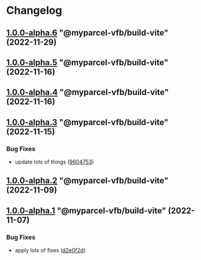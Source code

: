 # Changelog

<!-- MONODEPLOY:BELOW -->

## [1.0.0-alpha.6](https://github/myparcelnl/vue-form-builder/compare/@myparcel-vfb/build-vite@1.0.0-alpha.5...@myparcel-vfb/build-vite@1.0.0-alpha.6) "@myparcel-vfb/build-vite" (2022-11-29)

## [1.0.0-alpha.5](https://github/myparcelnl/vue-form-builder/compare/@myparcel-vfb/build-vite@1.0.0-alpha.4...@myparcel-vfb/build-vite@1.0.0-alpha.5) "@myparcel-vfb/build-vite" (2022-11-16)

## [1.0.0-alpha.4](https://github/myparcelnl/vue-form-builder/compare/@myparcel-vfb/build-vite@1.0.0-alpha.3...@myparcel-vfb/build-vite@1.0.0-alpha.4) "@myparcel-vfb/build-vite" (2022-11-16)

## [1.0.0-alpha.3](https://github/myparcelnl/vue-form-builder/compare/@myparcel-vfb/build-vite@1.0.0-alpha.2...@myparcel-vfb/build-vite@1.0.0-alpha.3) "@myparcel-vfb/build-vite" (2022-11-15)

### Bug Fixes

- update lots of things ([9604753](https://github/myparcelnl/vue-form-builder/commit/960475357653bc8aaae8f9d1cfd9d2cdba6f2f8b))

## [1.0.0-alpha.2](https://github/myparcelnl/vue-form-builder/compare/@myparcel-vfb/build-vite@1.0.0-alpha.1...@myparcel-vfb/build-vite@1.0.0-alpha.2) "@myparcel-vfb/build-vite" (2022-11-09)

## [1.0.0-alpha.1](https://github/myparcelnl/vue-form-builder/compare/@myparcel-vfb/build-vite@1.0.0-alpha.0...@myparcel-vfb/build-vite@1.0.0-alpha.1) "@myparcel-vfb/build-vite" (2022-11-07)

### Bug Fixes

- apply lots of fixes ([d2e0f2d](https://github/myparcelnl/vue-form-builder/commit/d2e0f2d195b354b0ba4a58a20e0f5536d4e28746))
